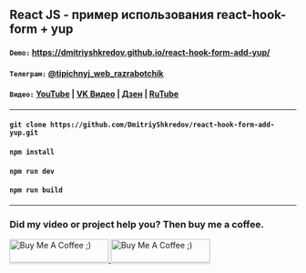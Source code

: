 ## React JS - пример использования react-hook-form + yup

#### `Demo:` https://dmitriyshkredov.github.io/react-hook-form-add-yup/

#### `Телеграм:` [@tipichnyj_web_razrabotchik](https://t.me/tipichnyj_web_razrabotchik)

#### `Видео:` [YouTube](https://youtu.be/K-Gf3XO9qwk) | [VK Видео](https://vk.com/video-222570561_456239066) | [Дзен](https://m.dzen.ru/video/watch/6569feaed352075c623b694c) | [RuTube](https://rutube.ru/video/c49f042b8366cc6a900dd86995733c55/)

---

#### `git clone https://github.com/DmitriyShkredov/react-hook-form-add-yup.git`

#### `npm install`

#### `npm run dev`

#### `npm run build`

---

### Did my video or project help you? Then buy me a coffee.

<a href="https://www.buymeacoffee.com/DmitriyShkredov" target="_blank">
  <img
    src="https://www.buymeacoffee.com/assets/img/custom_images/orange_img.png"
    alt="Buy Me A Coffee ;)"
    style="height: 41px !important;width: 174px !important;box-shadow: 0px 3px 2px 0px rgba(190, 190, 190, 0.5) !important;-webkit-box-shadow: 0px 3px 2px 0px rgba(190, 190, 190, 0.5) !important;"
  >
</a>

<a href="https://donate.qiwi.com/payin/ShkredovDmitriy" target="_blank">
  <img
    src="https://cdn.buymeacoffee.com/buttons/v2/default-yellow.png"
    alt="Buy Me A Coffee ;)"
    style="height: 41px !important;width: 174px !important;box-shadow: 0px 3px 2px 0px rgba(190, 190, 190, 0.5) !important;-webkit-box-shadow: 0px 3px 2px 0px rgba(190, 190, 190, 0.5) !important;"
  >
</a>
